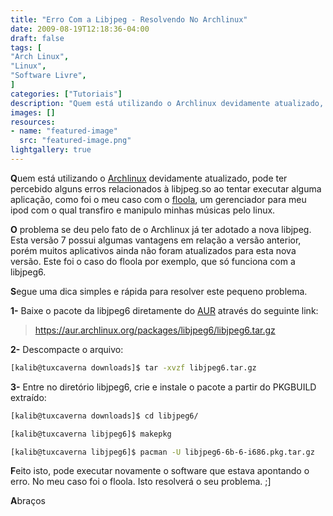 ```yaml
---
title: "Erro Com a Libjpeg - Resolvendo No Archlinux"
date: 2009-08-19T12:18:36-04:00
draft: false
tags: [
"Arch Linux",
"Linux",
"Software Livre",
]
categories: ["Tutoriais"]
description: "Quem está utilizando o Archlinux devidamente atualizado, pode ter percebido alguns erros relacionados à libjpeg.so ao tentar executar alguma aplicação, como foi o meu caso com o floola, um gerenciador para meu ipod com o qual transfiro e manipulo minhas músicas pelo linux."
images: []
resources:
- name: "featured-image"
  src: "featured-image.png"
lightgallery: true
---
```

**Q**uem está utilizando o [Archlinux](https://archlinux.org) devidamente atualizado, pode ter percebido alguns erros relacionados à libjpeg.so ao tentar executar alguma aplicação, como foi o meu caso com o [floola](https://www.floola.com), um gerenciador para meu ipod com o qual transfiro e manipulo minhas músicas pelo linux.

<!--more-->

**O** problema se deu pelo fato de o Archlinux já ter adotado a nova libjpeg. Esta versão 7 possui algumas vantagens em relação a versão anterior, porém muitos aplicativos ainda não foram atualizados para esta nova versão. Este foi o caso do floola por exemplo, que só funciona com a libjpeg6.

**S**egue uma dica simples e rápida para resolver este pequeno problema.

**1-** Baixe o pacote da libjpeg6 diretamente do [AUR](https://aur.archlinux.org) através do seguinte link:


> https://aur.archlinux.org/packages/libjpeg6/libjpeg6.tar.gz


**2-** Descompacte o arquivo:

```bash
[kalib@tuxcaverna downloads]$ tar -xvzf libjpeg6.tar.gz
```

**3-** Entre no diretório libjpeg6, crie e instale o pacote a partir do PKGBUILD extraído:

```bash
[kalib@tuxcaverna downloads]$ cd libjpeg6/

[kalib@tuxcaverna libjpeg6]$ makepkg

[kalib@tuxcaverna libjpeg6]$ pacman -U libjpeg6-6b-6-i686.pkg.tar.gz
```

**F**eito isto, pode executar novamente o software que estava apontando o erro. No meu caso foi o floola. Isto resolverá o seu problema. ;]

**A**braços
